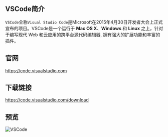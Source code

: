 ## VSCode简介
`VSCode`全称`Visual Studio Code`是Microsoft在2015年4月30日开发者大会上正式宣布的项目。VSCode是一个运行于 **Mac OS X**、**Windows** 和 **Linux** 之上，针对于编写现代 Web 和云应用的跨平台源代码编辑器, 拥有强大的扩展功能和丰富的插件。

## 官网
https://code.visualstudio.com

## 下载链接
https://code.visualstudio.com/download

## 预览
![VSCode](https://code.visualstudio.com/assets/home/home-screenshot-mac-2x.png)